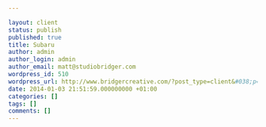 ```yaml
---

layout: client
status: publish
published: true
title: Subaru
author: admin
author_login: admin
author_email: matt@studiobridger.com
wordpress_id: 510
wordpress_url: http://www.bridgercreative.com/?post_type=client&#038;p=510
date: 2014-01-03 21:51:59.000000000 +01:00
categories: []
tags: []
comments: []
---
```

